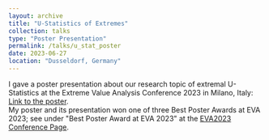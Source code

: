 ```yaml
---
layout: archive
title: "U-Statistics of Extremes"
collection: talks
type: "Poster Presentation"
permalink: /talks/u_stat_poster
date: 2023-06-27
location: "Dusseldorf, Germany"
---
```


I gave a poster presentation about our research topic of extremal U-Statistics at the Extreme Value Analysis Conference 2023 in Milano, Italy: [Link to the poster](../files/Poster_EVA_U_Stat_.pdf).       
My poster and its presentation won one of three Best Poster Awards at EVA 2023; see under "Best Poster Award at EVA 2023" at the [EVA2023 Conference Page](https://dec.unibocconi.eu/research/extreme-value-analysis-eva-2023).

